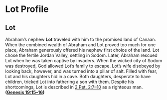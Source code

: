 # Lot Profile

## Lot

Abraham’s nephew **Lot** traveled with him to the promised land of Canaan. When the combined wealth of Abraham and Lot proved too much for one place, Abraham generously offered his nephew first choice of the land. Lot chose the fertile Jordan Valley, settling in Sodom. Later, Abraham rescued Lot when he was taken captive by invaders. When the wicked city of Sodom was destroyed, God allowed Lot’s family to escape. Lot’s wife disobeyed by looking back, however, and was turned into a pillar of salt. Filled with fear, Lot and his daughters hid in a cave. Both daughters, desperate to have children, tricked Lot into fathering a son with them. Despite his shortcomings, Lot is described in [2 Pet. 2:7–10](https://www.esv.org/2+Peter+2%3A7%E2%80%9310/) as a righteous man. **([Genesis 19:15–16](https://www.esv.org/Genesis+19%3A15%E2%80%9316/))**

